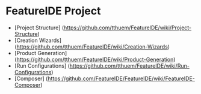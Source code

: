 # FeatureIDE Project

* [Project Structure] (https://github.com/tthuem/FeatureIDE/wiki/Project-Structure)
* [Creation Wizards] (https://github.com/tthuem/FeatureIDE/wiki/Creation-Wizards)
* [Product Generation] (https://github.com/tthuem/FeatureIDE/wiki/Product-Generation)
* [Run Configurations] (https://github.com/tthuem/FeatureIDE/wiki/Run-Configurations)
* [Composer] (https://github.com/FeatureIDE/FeatureIDE/wiki/FeatureIDE-Composer)